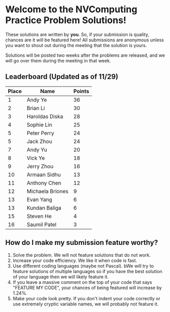 # Welcome to the NVComputing Practice Problem Solutions!
These solutions are written by **you**. So, if your submission is quality, chances are it will be featured here! All submissions are anonymous unless you want to
shout out during the meeting that the solution is yours.

Solutions will be posted two weeks after the problems are released, and we will go over them during the meeting in that week.

## Leaderboard (Updated as of 11/29)
| Place | Name | Points |
| ----------- | ----------- | ----------- |
| 1 | Andy Ye | 36 | 
| 2 | Brian Li | 30 | 
| 3 | Haroldas Diska | 28 | 
| 4 | Sophie Lin | 25 | 
| 5 | Peter Perry | 24 | 
| 5 | Jack Zhou | 24 | 
| 7 | Andy Yu | 20 | 
| 8 | Vick Ye | 18 | 
| 9 | Jerry Zhou | 16 | 
| 10 | Armaan Sidhu | 13 | 
| 11 | Anthony Chen | 12 | 
| 12 | Michaela Briones | 9 | 
| 13 | Evan Yang | 6 | 
| 13 | Kundan Baliga | 6 | 
| 15 | Steven He | 4 | 
| 16 | Saumil Patel | 3 | 



## How do I make my submission feature worthy?
1. Solve the problem. We will not feature solutions that do not work.
2. Increase your code efficiency. We like it when code is fast.
3. Use different coding languages (maybe not Pascal). bWe will try to feature solutions of multiple languages so if you have the best solution of your language
then we will likely feature it.
4. If you leave a massive comment on the top of your code that says "FEATURE MY CODE", your chances of being featured will increase by 1.24%.
5. Make your code look pretty. If you don't indent your code correctly or use extremely cryptic variable names, we will probably not feature it.
